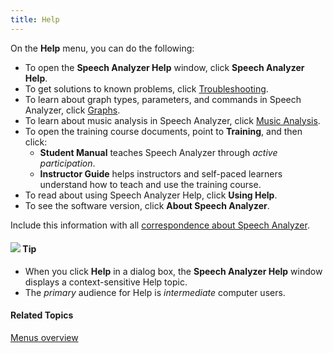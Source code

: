 ```yaml
---
title: Help
---
```


On the **Help** menu, you can do the following:

- To open the **Speech Analyzer Help** window, click **Speech Analyzer Help**.
- To get solutions to known problems, click [Troubleshooting](../../troubleshooting/overview).
- To learn about graph types, parameters, and commands in Speech Analyzer, click [Graphs](graphs/overview).
- To learn about music analysis in Speech Analyzer, click [Music Analysis](graphs/types/music/analysis).
- To open the training course documents, point to **Training**, and then click:
  - **Student Manual** teaches Speech Analyzer through *active participation*.
  - **Instructor Guide** helps instructors and self-paced learners understand how to teach and use the training course.
- To read about using Speech Analyzer Help, click **Using Help**.
- To see the software version, click **About Speech Analyzer**.

Include this information with all [correspondence about Speech Analyzer](../../overview/technical-support).

#### ![](../../images/001.png) **Tip**
- When you click **Help** in a dialog box, the **Speech Analyzer Help** window displays a context-sensitive Help topic.
- The *primary* audience for Help is *intermediate* computer users.

#### **Related Topics**
[Menus overview](overview)